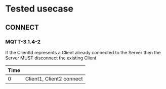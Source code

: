 # Tested usecase
## CONNECT
### MQTT-3.1.4-2
If the ClientId represents a Client already connected to the Server then the 
Server MUST disconnect the existing Client

| Time  |                          |
|:-     | :-                       | 
| 0     | Client1, Client2 connect |